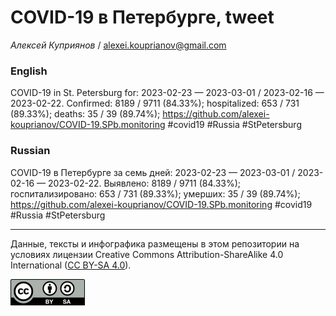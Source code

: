 COVID-19 в Петербурге, tweet
============================

*Алексей Куприянов* /
<a href="mailto:alexei.kouprianov@gmail.com" class="email">alexei.kouprianov@gmail.com</a>

### English

COVID-19 in St. Petersburg for: 2023-02-23 — 2023-03-01 / 2023-02-16 —
2023-02-22. Сonfirmed: 8189 / 9711 (84.33%); hospitalized: 653 / 731
(89.33%); deaths: 35 / 39 (89.74%);
<a href="https://github.com/alexei-kouprianov/COVID-19.SPb.monitoring" class="uri">https://github.com/alexei-kouprianov/COVID-19.SPb.monitoring</a>
\#covid19 \#Russia \#StPetersburg

### Russian

COVID-19 в Петербурге за семь дней: 2023-02-23 — 2023-03-01 / 2023-02-16
— 2023-02-22. Выявлено: 8189 / 9711 (84.33%); госпитализировано: 653 /
731 (89.33%); умерших: 35 / 39 (89.74%);
<a href="https://github.com/alexei-kouprianov/COVID-19.SPb.monitoring" class="uri">https://github.com/alexei-kouprianov/COVID-19.SPb.monitoring</a>
\#covid19 \#Russia \#StPetersburg

------------------------------------------------------------------------

Данные, тексты и инфографика размещены в этом репозитории на условиях
лицензии Creative Commons Attribution-ShareAlike 4.0 International ([CC
BY-SA 4.0](https://creativecommons.org/licenses/by-sa/4.0/)).

![](../misc/CC-BY-SA-icon.png "CC-BY-SA")
